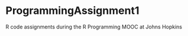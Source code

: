 ProgrammingAssignment1
======================

R code assignments during the R Programming MOOC at Johns Hopkins
